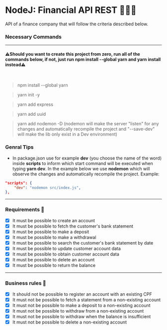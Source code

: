 # NodeJ: Financial API REST 🚀🚀🚀
API of a finance company that will follow the criteria described below.


### Necessary Commands 
---

#### ⚠️Should you want to create this project from zero, run all of the commands below, if not, just run **npm install --global yarn** and **yarn install** instead⚠️

<br>


> npm install --global yarn

> yarn init -y

> yarn add express

> yarn add uuid

> yarn add nodemon -D (nodemon will make the server "listen" for any changes and automatically recompile the project and "--save-dev" will make the lib only exist in a Dev environment)


### Genral Tips
- In package.json use for example **dev** (you choose the name of the word) inside **scripts** to inform which start command will be executed when typing **yarn dev**. In the example below we use **nodemon** which will observe the changes and automatically recompile the project. Example:

```json
"scripts": {
    "dev": "nodemon src/index.js",
},
```

---
### Requirements 📌

- [x] It must be possible to create an account
- [x] It must be possible to fetch the customer's bank statement
- [x] It must be possible to make a deposit
- [x] It must be possible to make a withdrawal
- [x] It must be possible to search the customer's bank statement by date
- [x] It must be possible to update customer account data
- [x] It must be possible to obtain customer account data
- [x] It must be possible to delete an account
- [x] It must be possible to return the balance

---
### Business rules 📌

- [x] It should not be possible to register an account with an existing CPF
- [x] It must not be possible to fetch a statement from a non-existing account
- [x] It must not be possible to make a deposit to a non-existing account
- [x] It must not be possible to withdraw from a non-existing account
- [x] It must not be possible to withdraw when the balance is insufficient
- [x] It must not be possible to delete a non-existing account